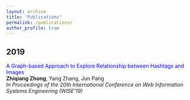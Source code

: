 ```yaml
---
layout: archive
title: "Publications"
permalink: /publications/
author_profile: true
---
```


## 2019
<font color="blue">A Graph-based Approach to Explore Relationship between Hashtags and Images</font>  
**Zhiqiang Zhong**, Yang Zhang, Jun Pang  
*In Proceedings of the 20th International Conference on Web Information Systems Engineering (WISE’19)*  
